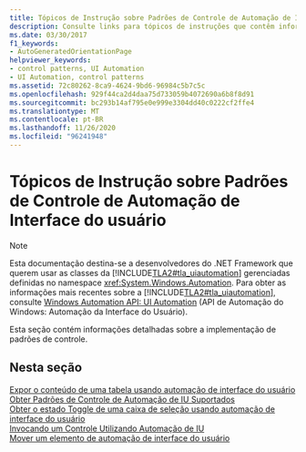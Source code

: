```yaml
---
title: Tópicos de Instrução sobre Padrões de Controle de Automação de Interface do usuário
description: Consulte links para tópicos de instruções que contêm informações detalhadas sobre como implementar padrões de controle com a automação da interface do usuário.
ms.date: 03/30/2017
f1_keywords:
- AutoGeneratedOrientationPage
helpviewer_keywords:
- control patterns, UI Automation
- UI Automation, control patterns
ms.assetid: 72c80262-8ca9-4624-9bd6-96984c5b7c5c
ms.openlocfilehash: 929f44ca2d4daa75d733059b4072690a6b8f8d91
ms.sourcegitcommit: bc293b14af795e0e999e3304dd40c0222cf2ffe4
ms.translationtype: MT
ms.contentlocale: pt-BR
ms.lasthandoff: 11/26/2020
ms.locfileid: "96241948"
---
```

# <a name="ui-automation-control-patterns-how-to-topics"></a>Tópicos de Instrução sobre Padrões de Controle de Automação de Interface do usuário

> [!NOTE]
> Esta documentação destina-se a desenvolvedores do .NET Framework que querem usar as classes da [!INCLUDE[TLA2#tla_uiautomation](../../../includes/tla2sharptla-uiautomation-md.md)] gerenciadas definidas no namespace <xref:System.Windows.Automation>. Para obter as informações mais recentes sobre a [!INCLUDE[TLA2#tla_uiautomation](../../../includes/tla2sharptla-uiautomation-md.md)], consulte [Windows Automation API: UI Automation](/windows/win32/winauto/entry-uiauto-win32) (API de Automação do Windows: Automação da Interface do Usuário).  
  
 Esta seção contém informações detalhadas sobre a implementação de padrões de controle.  
  
## <a name="in-this-section"></a>Nesta seção  

 [Expor o conteúdo de uma tabela usando automação de interface do usuário](expose-the-content-of-a-table-using-ui-automation.md)  
 [Obter Padrões de Controle de Automação de IU Suportados](get-supported-ui-automation-control-patterns.md)  
 [Obter o estado Toggle de uma caixa de seleção usando automação de interface do usuário](get-the-toggle-state-of-a-check-box-using-ui-automation.md)  
 [Invocando um Controle Utilizando Automação de IU](invoke-a-control-using-ui-automation.md)  
 [Mover um elemento de automação de interface do usuário](move-a-ui-automation-element.md)
